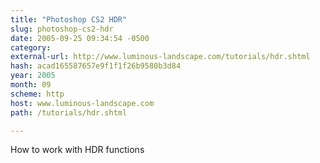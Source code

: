 ```yaml
---
title: "Photoshop CS2 HDR"
slug: photoshop-cs2-hdr
date: 2005-09-25 09:34:54 -0500
category: 
external-url: http://www.luminous-landscape.com/tutorials/hdr.shtml
hash: acad165587657e9f1f1f26b9580b3d84
year: 2005
month: 09
scheme: http
host: www.luminous-landscape.com
path: /tutorials/hdr.shtml

---
```


How to work with HDR functions
